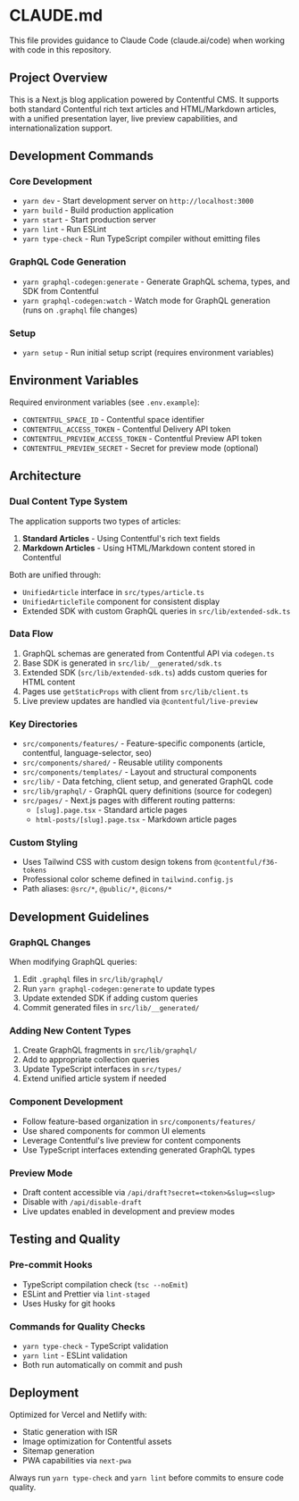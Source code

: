 # CLAUDE.md

This file provides guidance to Claude Code (claude.ai/code) when working with code in this repository.

## Project Overview

This is a Next.js blog application powered by Contentful CMS. It supports both standard Contentful rich text articles and HTML/Markdown articles, with a unified presentation layer, live preview capabilities, and internationalization support.

## Development Commands

### Core Development
- `yarn dev` - Start development server on `http://localhost:3000`
- `yarn build` - Build production application
- `yarn start` - Start production server
- `yarn lint` - Run ESLint
- `yarn type-check` - Run TypeScript compiler without emitting files

### GraphQL Code Generation
- `yarn graphql-codegen:generate` - Generate GraphQL schema, types, and SDK from Contentful
- `yarn graphql-codegen:watch` - Watch mode for GraphQL generation (runs on `.graphql` file changes)

### Setup
- `yarn setup` - Run initial setup script (requires environment variables)

## Environment Variables

Required environment variables (see `.env.example`):
- `CONTENTFUL_SPACE_ID` - Contentful space identifier
- `CONTENTFUL_ACCESS_TOKEN` - Contentful Delivery API token
- `CONTENTFUL_PREVIEW_ACCESS_TOKEN` - Contentful Preview API token
- `CONTENTFUL_PREVIEW_SECRET` - Secret for preview mode (optional)

## Architecture

### Dual Content Type System
The application supports two types of articles:
1. **Standard Articles** - Using Contentful's rich text fields
2. **Markdown Articles** - Using HTML/Markdown content stored in Contentful

Both are unified through:
- `UnifiedArticle` interface in `src/types/article.ts`
- `UnifiedArticleTile` component for consistent display
- Extended SDK with custom GraphQL queries in `src/lib/extended-sdk.ts`

### Data Flow
1. GraphQL schemas are generated from Contentful API via `codegen.ts`
2. Base SDK is generated in `src/lib/__generated/sdk.ts`
3. Extended SDK (`src/lib/extended-sdk.ts`) adds custom queries for HTML content
4. Pages use `getStaticProps` with client from `src/lib/client.ts`
5. Live preview updates are handled via `@contentful/live-preview`

### Key Directories
- `src/components/features/` - Feature-specific components (article, contentful, language-selector, seo)
- `src/components/shared/` - Reusable utility components
- `src/components/templates/` - Layout and structural components
- `src/lib/` - Data fetching, client setup, and generated GraphQL code
- `src/lib/graphql/` - GraphQL query definitions (source for codegen)
- `src/pages/` - Next.js pages with different routing patterns:
  - `[slug].page.tsx` - Standard article pages
  - `html-posts/[slug].page.tsx` - Markdown article pages

### Custom Styling
- Uses Tailwind CSS with custom design tokens from `@contentful/f36-tokens`
- Professional color scheme defined in `tailwind.config.js`
- Path aliases: `@src/*`, `@public/*`, `@icons/*`

## Development Guidelines

### GraphQL Changes
When modifying GraphQL queries:
1. Edit `.graphql` files in `src/lib/graphql/`
2. Run `yarn graphql-codegen:generate` to update types
3. Update extended SDK if adding custom queries
4. Commit generated files in `src/lib/__generated/`

### Adding New Content Types
1. Create GraphQL fragments in `src/lib/graphql/`
2. Add to appropriate collection queries
3. Update TypeScript interfaces in `src/types/`
4. Extend unified article system if needed

### Component Development
- Follow feature-based organization in `src/components/features/`
- Use shared components for common UI elements
- Leverage Contentful's live preview for content components
- Use TypeScript interfaces extending generated GraphQL types

### Preview Mode
- Draft content accessible via `/api/draft?secret=<token>&slug=<slug>`
- Disable with `/api/disable-draft`
- Live updates enabled in development and preview modes

## Testing and Quality

### Pre-commit Hooks
- TypeScript compilation check (`tsc --noEmit`)
- ESLint and Prettier via `lint-staged`
- Uses Husky for git hooks

### Commands for Quality Checks
- `yarn type-check` - TypeScript validation
- `yarn lint` - ESLint validation
- Both run automatically on commit and push

## Deployment

Optimized for Vercel and Netlify with:
- Static generation with ISR
- Image optimization for Contentful assets
- Sitemap generation
- PWA capabilities via `next-pwa`

Always run `yarn type-check` and `yarn lint` before commits to ensure code quality.